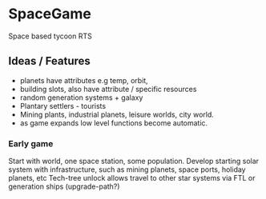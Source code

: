 # SpaceGame

Space based tycoon RTS

## Ideas / Features

- planets have attributes e.g temp, orbit, 
- building slots, also have attribute / specific resources
- random generation systems + galaxy
- Plantary settlers - tourists
- Mining plants, industrial planets, leisure worlds, city world.
- as game expands low level functions become automatic.

### Early game

Start with world, one space station, some population.
Develop starting solar system with infrastructure, such as mining planets, space ports, holiday planets, etc
Tech-tree unlock allows travel to other star systems via FTL or generation ships (upgrade-path?)
